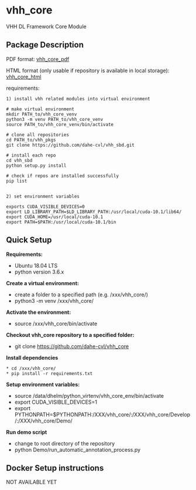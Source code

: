 # vhh_core
VHH DL Framework Core Module

## Package Description

PDF format: [vhh_core_pdf](https://github.com/dahe-cvl/vhh_core/blob/master/ApiSphinxDocumentation/build/latex/vhhcorepackageautomaticvideoanalysisframeworkvhh_core.pdf)
    
HTML format (only usable if repository is available in local storage): [vhh_core_html](https://github.com/dahe-cvl/vhh_core/blob/master/ApiSphinxDocumentation/build/html/index.html)
    
requirements:

    1) install vhh related modules into virtual environment
    
    # make virtual environment
    mkdir PATH_to/vhh_core_venv
    python3 -m venv PATH_to/vhh_core_venv
    source PATH_to/vhh_core_venv/bin/activate
    
    # clone all repositories
    cd PATH_to/vhh_pkgs
    git clone https://github.com/dahe-cvl/vhh_sbd.git
    
    # install each repo
    cd vhh_sbd
    python setup.py install
    
    # check if repos are installed successfully
    pip list 
    

    2) set environment variables
 
    exports CUDA_VISIBLE_DEVICES=0
    export LD_LIBRARY_PATH=$LD_LIBRARY_PATH:/usr/local/cuda-10.1/lib64/
    export CUDA_HOME=/usr/local/cuda-10.1
    export PATH=$PATH:/usr/local/cuda-10.1/bin


## Quick Setup

**Requirements:**

   * Ubuntu 18.04 LTS
   * python version 3.6.x

**Create a virtual environment:**

   * create a folder to a specified path (e.g. /xxx/vhh_core/)
   * python3 -m venv /xxx/vhh_core/

**Activate the environment:**

   * source /xxx/vhh_core/bin/activate

**Checkout vhh_core repository to a specified folder:**

   * git clone https://github.com/dahe-cvl/vhh_core

**Install dependencies**

    * cd /xxx/vhh_core/
    * pip install -r requirements.txt

**Setup environment variables:**

   * source /data/dhelm/python_virtenv/vhh_core_env/bin/activate
   * export CUDA_VISIBLE_DEVICES=1
   * export PYTHONPATH=$PYTHONPATH:/XXX/vhh_core/:/XXX/vhh_core/Develop/:/XXX/vhh_core/Demo/

**Run demo script**

   * change to root directory of the repository
   * python Demo/run_automatic_annotation_process.py

## Docker Setup instructions

NOT AVAILABLE YET